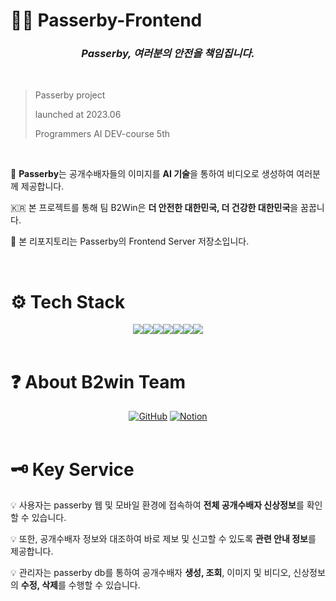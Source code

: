 # 🕵🏻 Passerby-Frontend

### <div align="center"><b><i> Passerby, 여러분의 안전을 책임집니다. </i></b></div>

&nbsp; 

> Passerby project
> 
> launched at 2023.06
> 
> Programmers AI DEV-course 5th

&nbsp; 

🎥 **Passerby**는 공개수배자들의 이미지를 **AI 기술**을 통하여 비디오로 생성하여 여러분께 제공합니다.

🇰🇷 본 프로젝트를 통해 팀 B2Win은 **더 안전한 대한민국, 더 건강한 대한민국**을 꿈꿉니다.

💾 본 리포지토리는 Passerby의 Frontend Server 저장소입니다.

&nbsp;

# ⚙️ Tech Stack

<div align="center">
<img src="https://img.shields.io/badge/HTML5-E34F26?style=for-the-badge&logo=HTML5&logoColor=white"><img src="https://img.shields.io/badge/CSS3-1572B6?style=for-the-badge&logo=CSS3&logoColor=white"><img src="https://img.shields.io/badge/JavaScript-F7DF1E?style=for-the-badge&logo=JavaScript&logoColor=white"><img src="https://img.shields.io/badge/React-61DAFB?style=for-the-badge&logo=React&logoColor=white"><img src="https://img.shields.io/badge/styledcomponents-DB7093?style=for-the-badge&logo=styledcomponents&logoColor=white"><img src="https://img.shields.io/badge/React%20Router-CA4245?style=for-the-badge&logo=React%20Router&logoColor=white"><img src="https://img.shields.io/badge/Axios-5A29E4?style=for-the-badge&logo=Axios&logoColor=white">
</div>
&nbsp; 

# ❓ About B2win Team
<div align="center">
<a href = "https://github.com/TeamB2win"><img alt="GitHub" src ="https://img.shields.io/badge/GitHub-181717.svg?&style=for-the-badge&logo=GitHub&logoColor=white"/></a>
<a href = "https://www.notion.so/B2Win-Between-a9b09623b67243319d9bbce293bfa46b?pvs=4"><img alt="Notion" src ="https://img.shields.io/badge/Notion-eeeeee.svg?&style=for-the-badge&logo=Notion&logoColor=black"/></a>
</div>
&nbsp; 

# 🗝️ Key Service

💡 사용자는 passerby 웹 및 모바일 환경에 접속하여 **전체 공개수배자 신상정보**를 확인할 수 있습니다.

💡 또한, 공개수배자 정보와 대조하여 바로 제보 및 신고할 수 있도록 **관련 안내 정보**를 제공합니다.

💡 관리자는 passerby db를 통하여 공개수배자 **생성, 조회**, 이미지 및 비디오, 신상정보의 **수정, 삭제**를 수행할 수 있습니다.
